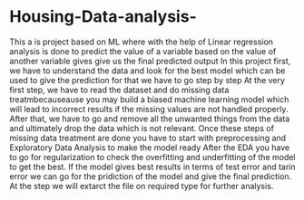 # Housing-Data-analysis-
This a is project based on ML where with the help of Linear regression analysis is done to predict the value of a variable based on the value of another variable gives give us the final predicted output
In this project first, we have to understand the data and look for the best model which can be used to give the prediction for that we have to go step by step
At the very first step, we have to read the dataset and do missing data treatmbecauseause you may build a biased machine learning model which will lead to incorrect results if the missing values are not handled properly. 
After that, we have to go and remove all the unwanted things from the data and ultimately drop the data which is not relevant.
Once these steps of missing data treatment are done you have to start with preprocessing and Exploratory Data Analysis to make the model ready
After the EDA you have to go for regularization to check the overfitting and underfitting of the model to get the best.
If the model gives best results in terms of test error and tarin error we can go for the pridiction of the model and give the final prediction.
At the step we will extarct the file on required type for further analysis.
